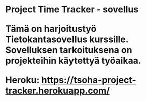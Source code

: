 <h1>Project Time Tracker - sovellus

Tämä on harjoitustyö Tietokantasovellus kurssille. Sovelluksen tarkoituksena on projekteihin käytettyä työaikaa. 

Heroku: https://tsoha-project-tracker.herokuapp.com/

